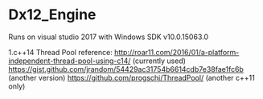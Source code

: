 # Dx12_Engine


Runs on visual studio 2017 with Windows SDK v10.0.15063.0

1.c++14 Thread Pool reference: http://roar11.com/2016/01/a-platform-independent-thread-pool-using-c14/  (currently used)
  https://gist.github.com/jrandom/54429ac31754b6614cdb7e38fae1fc6b (another version)
  https://github.com/progschj/ThreadPool/ (another c++11 only)

